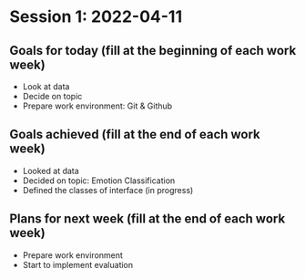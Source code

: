 # Session 1: 2022-04-11
## Goals for today (fill at the beginning of each work week)
* Look at data
* Decide on topic
* Prepare work environment: Git & Github
## Goals achieved (fill at the end of each work week)
* Looked at data
* Decided on topic: Emotion Classification
* Defined the classes of interface (in progress)
## Plans for next week (fill at the end of each work week)
* Prepare work environment
* Start to implement evaluation
